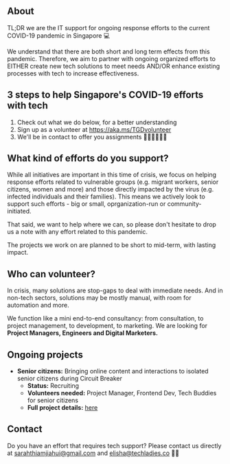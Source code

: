 ## About

TL;DR we are the IT support for ongoing response efforts to the current COVID-19 pandemic in Singapore 💻 

We understand that there are both short and long term effects from this pandemic. Therefore, we aim to partner with ongoing organized efforts to EITHER create new tech solutions to meet needs AND/OR enhance existing processes with tech to increase effectiveness. 

## 3 steps to help Singapore's COVID-19 efforts with tech

1. Check out what we do below, for a better understanding
2. Sign up as a volunteer at https://aka.ms/TGDvolunteer
3. We'll be in contact to offer you assignments 👩🏻‍💻👨🏽‍💻

## What kind of efforts do you support?

While all initiatives are important in this time of crisis, we focus on helping response efforts related to vulnerable groups (e.g. migrant workers, senior citizens, women and more) and those directly impacted by the virus (e.g. infected individuals and their families). This means we actively look to support such efforts - big or small, oprganization-run or community-initiated.

That said, we want to help where we can, so please don't hesitate to drop us a note with any effort related to this pandemic.

The projects we work on are planned to be short to mid-term, with lasting impact.

## Who can volunteer?

In crisis, many solutions are stop-gaps to deal with immediate needs. And in non-tech sectors, solutions may be mostly manual, with room for automation and more. 

We function like a mini end-to-end consultancy: from consultation, to project management, to development, to marketing. We are looking for **Project Managers, Engineers and Digital Marketers.**

## Ongoing projects

* **Senior citizens:** Bringing online content and interactions to isolated senior citizens during Circuit Breaker
  * **Status:** Recruiting
  * **Volunteers needed:** Project Manager, Frontend Dev, Tech Buddies for senior citizens
  * **Full project details:** [here](https://github.com/truckerfling/TheGoodDevs/projects/1)
  
## Contact

Do you have an effort that requires tech support? Please contact us directly at sarahthiamjiahui@gmail.com and elisha@techladies.co ✍🏻

